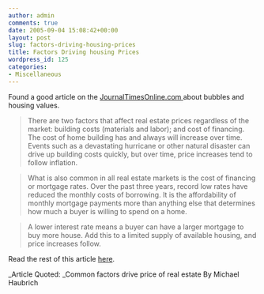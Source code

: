 ```yaml
---
author: admin
comments: true
date: 2005-09-04 15:08:42+00:00
layout: post
slug: factors-driving-housing-prices
title: Factors Driving housing Prices
wordpress_id: 125
categories:
- Miscellaneous
---
```


Found a good article on the [JournalTimesOnline.com ](http://www.journaltimes.com) about bubbles and housing values. 


	

> There are two factors that affect real estate prices regardless of the market: building costs (materials and labor); and cost of financing. The cost of home building has and always will increase over time. Events such as a devastating hurricane or other natural disaster can drive up building costs quickly, but over time, price increases tend to follow inflation.
> 
> 
	
> 
> What is also common in all real estate markets is the cost of financing or mortgage rates. Over the past three years, record low rates have reduced the monthly costs of borrowing. It is the affordability of monthly mortgage payments more than anything else that determines how much a buyer is willing to spend on a home.
> 
> 
	
> 
> A lower interest rate means a buyer can have a larger mortgage to buy more house. Add this to a limited supply of available housing, and price increases follow.


	

Read the rest of this article [here](http://www.journaltimes.com/articles/2005/09/03/local/business/iq_3665272.txt).


	

_Article Quoted: _Common factors drive price of real estate By Michael Haubrich

